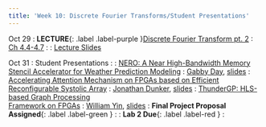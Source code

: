 ```yaml
---
title: 'Week 10: Discrete Fourier Transforms/Student Presentations'
---
```


Oct 29
: **LECTURE**{: .label .label-purple }[Discrete Fourier Transform pt. 2](#)
  : [Ch 4.4-4.7](../assets/pp4fpgas.pdf)
: [](#)
  : [Lecture Slides](../assets/2024_10_29-cse565m_lec08.pdf)

Oct 31
: Student Presentations
  : [](#)
: [NERO: A Near High-Bandwidth Memory Stencil Accelerator for Weather Prediction Modeling](https://ieeexplore.ieee.org/document/9221526)
  : [Gabby Day](#), [slides](#)
: [Accelerating Attention Mechanism on FPGAs based on Efficient Reconfigurable Systolic Array](https://dl.acm.org/doi/pdf/10.1145/3549937)
  : [Jonathan Dunker](#), [slides](#)
: [ThunderGP: HLS-based Graph Processing<br>Framework on FPGAs](https://dl.acm.org/doi/abs/10.1145/3431920.3439290)
  : [William Yin](#), [slides](#)
: **Final Project Proposal Assigned**{: .label .label-green }
  : [](#)
: **Lab 2 Due**{: .label .label-red }
  : [](#)
